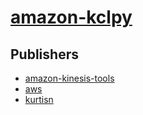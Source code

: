 # [amazon-kclpy](https://pypi.org/project/amazon-kclpy)



## Publishers
- [amazon-kinesis-tools](https://pypi.org/user/amazon-kinesis-tools)
- [aws](https://pypi.org/user/aws)
- [kurtisn](https://pypi.org/user/kurtisn)


